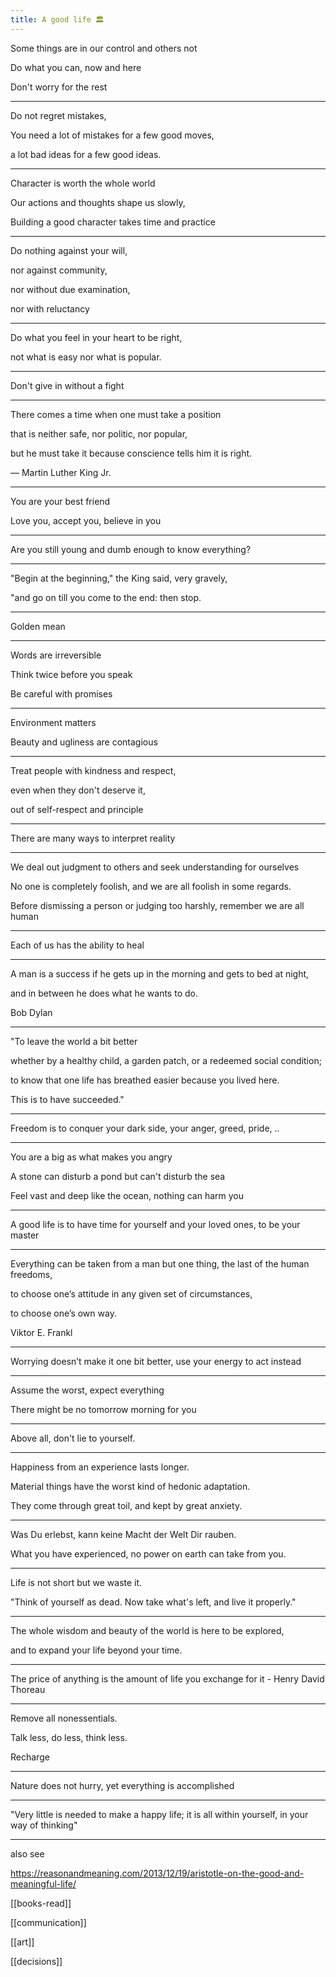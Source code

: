 ```yaml
---
title: A good life 🏛️ 
---
```


Some things are in our control and others not

Do what you can, now and here 

Don't worry for the rest 

---

Do not regret mistakes, 

You need a lot of mistakes for a few good moves, 

a lot bad ideas for a few good ideas. 

---


Character is worth the whole world  

Our actions and thoughts shape us slowly,

Building a good character takes time and practice 

---

Do nothing against your will, 

nor against community, 

nor without due examination, 

nor with reluctancy 

---

Do what you feel in your heart to be right, 

not what is easy nor what is popular. 

---

Don't give in without a fight 

---

There comes a time when one must take a position 

that is neither safe, nor politic, nor popular, 

but he must take it because conscience tells him it is right.

― Martin Luther King Jr.


---
 
You are your best friend 

Love you, accept you, believe in you 

---


Are you still young and dumb enough to know everything?

---

"Begin at the beginning," the King said, very gravely, 

"and go on till you come to the end: then stop.

---

Golden mean

---

Words are irreversible

Think twice before you speak

Be careful with promises

---

Environment matters 

Beauty and ugliness are contagious 

---

Treat people with kindness and respect, 

even when they don't deserve it, 

out of self-respect and principle

---

There are many ways to interpret reality 

---


We deal out judgment to others and seek understanding for ourselves

No one is completely foolish, and we are all foolish in some regards. 

Before dismissing a person or judging too harshly, remember we are all human

---

Each of us has the ability to heal 

---

A man is a success if he gets up in the morning and gets to bed at night, 

and in between he does what he wants to do. 

Bob Dylan

---

"To leave the world a bit better  

whether by a healthy child, a garden patch, or a redeemed social condition; 

to know that one life has breathed easier because you lived here. 

This is to have succeeded."

---

Freedom is to conquer your dark side, your anger, greed, pride, ..

---

You are a big as what makes you angry 

A stone can disturb a pond but can't disturb the sea 

Feel vast and deep like the ocean, nothing can harm you 

---

A good life is to have time for yourself and your loved ones, to be your master

---

Everything can be taken from a man but one thing, the last of the human freedoms, 

to choose one’s attitude in any given set of circumstances, 

to choose one’s own way.

Viktor E. Frankl

---

Worrying doesn’t make it one bit better, use your energy to act instead

---

Assume the worst, expect everything

There might be no tomorrow morning for you 

---

Above all, don't lie to yourself. 

---

Happiness from an experience lasts longer. 

Material things have the worst kind of hedonic adaptation. 

They come through great toil, and kept by great anxiety. 

---

Was Du erlebst, kann keine Macht der Welt Dir rauben. 

What you have experienced, no power on earth can take from you.

---

Life is not short but we waste it. 

"Think of yourself as dead. Now take what's left, and live it properly."

---

The whole wisdom and beauty of the world is here to be explored,

and to expand your life beyond your time. 

---

The price of anything is the amount of life you exchange for it - Henry David Thoreau

---

Remove all nonessentials. 

Talk less, do less, think less. 

Recharge

---

Nature does not hurry, yet everything is accomplished

---

"Very little is needed to make a happy life; it is all within yourself, in your way of thinking"

---



also see 

<https://reasonandmeaning.com/2013/12/19/aristotle-on-the-good-and-meaningful-life/>


[[books-read]]

[[communication]]

[[art]]

[[decisions]]